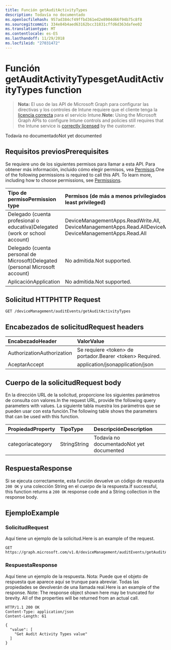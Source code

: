 ```yaml
---
title: Función getAuditActivityTypes
description: Todavía no documentado
ms.openlocfilehash: 957ad384cf49ffbd361ed2e8904d66f94b75c8f8
ms.sourcegitcommit: 334e84b4aed63162bcc31831cffd6d363dafee02
ms.translationtype: MT
ms.contentlocale: es-ES
ms.lasthandoff: 11/29/2018
ms.locfileid: "27031472"
---
```

# <a name="getauditactivitytypes-function"></a><span data-ttu-id="a2ce8-103">Función getAuditActivityTypes</span><span class="sxs-lookup"><span data-stu-id="a2ce8-103">getAuditActivityTypes function</span></span>

> <span data-ttu-id="a2ce8-104">**Nota:** El uso de las API de Microsoft Graph para configurar las directivas y los controles de Intune requiere que el cliente tenga la [licencia correcta](https://go.microsoft.com/fwlink/?linkid=839381) para el servicio Intune.</span><span class="sxs-lookup"><span data-stu-id="a2ce8-104">**Note:** Using the Microsoft Graph APIs to configure Intune controls and policies still requires that the Intune service is [correctly licensed](https://go.microsoft.com/fwlink/?linkid=839381) by the customer.</span></span>

<span data-ttu-id="a2ce8-105">Todavía no documentado</span><span class="sxs-lookup"><span data-stu-id="a2ce8-105">Not yet documented</span></span>
## <a name="prerequisites"></a><span data-ttu-id="a2ce8-106">Requisitos previos</span><span class="sxs-lookup"><span data-stu-id="a2ce8-106">Prerequisites</span></span>
<span data-ttu-id="a2ce8-p101">Se requiere uno de los siguientes permisos para llamar a esta API. Para obtener más información, incluido cómo elegir permisos, vea [Permisos](/graph/permissions-reference).</span><span class="sxs-lookup"><span data-stu-id="a2ce8-p101">One of the following permissions is required to call this API. To learn more, including how to choose permissions, see [Permissions](/graph/permissions-reference).</span></span>

|<span data-ttu-id="a2ce8-109">Tipo de permiso</span><span class="sxs-lookup"><span data-stu-id="a2ce8-109">Permission type</span></span>|<span data-ttu-id="a2ce8-110">Permisos (de más a menos privilegiados)</span><span class="sxs-lookup"><span data-stu-id="a2ce8-110">Permissions (from most to least privileged)</span></span>|
|:---|:---|
|<span data-ttu-id="a2ce8-111">Delegado (cuenta profesional o educativa)</span><span class="sxs-lookup"><span data-stu-id="a2ce8-111">Delegated (work or school account)</span></span>|<span data-ttu-id="a2ce8-112">DeviceManagementApps.ReadWrite.All, DeviceManagementApps.Read.All</span><span class="sxs-lookup"><span data-stu-id="a2ce8-112">DeviceManagementApps.ReadWrite.All, DeviceManagementApps.Read.All</span></span>|
|<span data-ttu-id="a2ce8-113">Delegado (cuenta personal de Microsoft)</span><span class="sxs-lookup"><span data-stu-id="a2ce8-113">Delegated (personal Microsoft account)</span></span>|<span data-ttu-id="a2ce8-114">No admitida.</span><span class="sxs-lookup"><span data-stu-id="a2ce8-114">Not supported.</span></span>|
|<span data-ttu-id="a2ce8-115">Aplicación</span><span class="sxs-lookup"><span data-stu-id="a2ce8-115">Application</span></span>|<span data-ttu-id="a2ce8-116">No admitida.</span><span class="sxs-lookup"><span data-stu-id="a2ce8-116">Not supported.</span></span>|

## <a name="http-request"></a><span data-ttu-id="a2ce8-117">Solicitud HTTP</span><span class="sxs-lookup"><span data-stu-id="a2ce8-117">HTTP Request</span></span>
<!-- {
  "blockType": "ignored"
}
-->
``` http
GET /deviceManagement/auditEvents/getAuditActivityTypes
```

## <a name="request-headers"></a><span data-ttu-id="a2ce8-118">Encabezados de solicitud</span><span class="sxs-lookup"><span data-stu-id="a2ce8-118">Request headers</span></span>
|<span data-ttu-id="a2ce8-119">Encabezado</span><span class="sxs-lookup"><span data-stu-id="a2ce8-119">Header</span></span>|<span data-ttu-id="a2ce8-120">Valor</span><span class="sxs-lookup"><span data-stu-id="a2ce8-120">Value</span></span>|
|:---|:---|
|<span data-ttu-id="a2ce8-121">Authorization</span><span class="sxs-lookup"><span data-stu-id="a2ce8-121">Authorization</span></span>|<span data-ttu-id="a2ce8-122">Se requiere &lt;token&gt; de portador.</span><span class="sxs-lookup"><span data-stu-id="a2ce8-122">Bearer &lt;token&gt; Required.</span></span>|
|<span data-ttu-id="a2ce8-123">Aceptar</span><span class="sxs-lookup"><span data-stu-id="a2ce8-123">Accept</span></span>|<span data-ttu-id="a2ce8-124">application/json</span><span class="sxs-lookup"><span data-stu-id="a2ce8-124">application/json</span></span>|

## <a name="request-body"></a><span data-ttu-id="a2ce8-125">Cuerpo de la solicitud</span><span class="sxs-lookup"><span data-stu-id="a2ce8-125">Request body</span></span>
<span data-ttu-id="a2ce8-126">En la dirección URL de la solicitud, proporcione los siguientes parámetros de consulta con valores.</span><span class="sxs-lookup"><span data-stu-id="a2ce8-126">In the request URL, provide the following query parameters with values.</span></span>
<span data-ttu-id="a2ce8-127">La siguiente tabla muestra los parámetros que se pueden usar con esta función.</span><span class="sxs-lookup"><span data-stu-id="a2ce8-127">The following table shows the parameters that can be used with this function.</span></span>

|<span data-ttu-id="a2ce8-128">Propiedad</span><span class="sxs-lookup"><span data-stu-id="a2ce8-128">Property</span></span>|<span data-ttu-id="a2ce8-129">Tipo</span><span class="sxs-lookup"><span data-stu-id="a2ce8-129">Type</span></span>|<span data-ttu-id="a2ce8-130">Descripción</span><span class="sxs-lookup"><span data-stu-id="a2ce8-130">Description</span></span>|
|:---|:---|:---|
|<span data-ttu-id="a2ce8-131">categoría</span><span class="sxs-lookup"><span data-stu-id="a2ce8-131">category</span></span>|<span data-ttu-id="a2ce8-132">String</span><span class="sxs-lookup"><span data-stu-id="a2ce8-132">String</span></span>|<span data-ttu-id="a2ce8-133">Todavía no documentado</span><span class="sxs-lookup"><span data-stu-id="a2ce8-133">Not yet documented</span></span>|



## <a name="response"></a><span data-ttu-id="a2ce8-134">Respuesta</span><span class="sxs-lookup"><span data-stu-id="a2ce8-134">Response</span></span>
<span data-ttu-id="a2ce8-135">Si se ejecuta correctamente, esta función devuelve un código de respuesta `200 OK` y una colección String en el cuerpo de la respuesta.</span><span class="sxs-lookup"><span data-stu-id="a2ce8-135">If successful, this function returns a `200 OK` response code and a String collection in the response body.</span></span>

## <a name="example"></a><span data-ttu-id="a2ce8-136">Ejemplo</span><span class="sxs-lookup"><span data-stu-id="a2ce8-136">Example</span></span>
### <a name="request"></a><span data-ttu-id="a2ce8-137">Solicitud</span><span class="sxs-lookup"><span data-stu-id="a2ce8-137">Request</span></span>
<span data-ttu-id="a2ce8-138">Aquí tiene un ejemplo de la solicitud.</span><span class="sxs-lookup"><span data-stu-id="a2ce8-138">Here is an example of the request.</span></span>
``` http
GET https://graph.microsoft.com/v1.0/deviceManagement/auditEvents/getAuditActivityTypes(category='parameterValue')
```

### <a name="response"></a><span data-ttu-id="a2ce8-139">Respuesta</span><span class="sxs-lookup"><span data-stu-id="a2ce8-139">Response</span></span>
<span data-ttu-id="a2ce8-p103">Aquí tiene un ejemplo de la respuesta. Nota: Puede que el objeto de respuesta que aparece aquí se trunque para abreviar. Todas las propiedades se devolverán de una llamada real.</span><span class="sxs-lookup"><span data-stu-id="a2ce8-p103">Here is an example of the response. Note: The response object shown here may be truncated for brevity. All of the properties will be returned from an actual call.</span></span>
``` http
HTTP/1.1 200 OK
Content-Type: application/json
Content-Length: 61

{
  "value": [
    "Get Audit Activity Types value"
  ]
}
```



